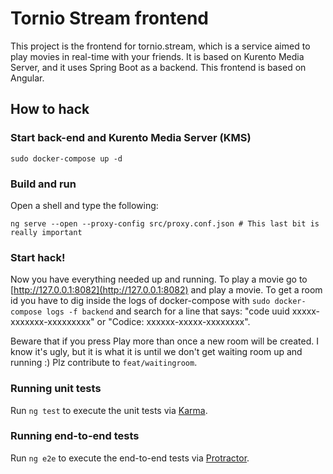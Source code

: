 # Tornio Stream frontend

This project is the frontend for tornio.stream, which is a service aimed to play movies in real-time with your friends. It is based on Kurento Media Server, and it uses Spring Boot as a backend. This frontend is based on Angular.

## How to hack
### Start back-end and Kurento Media Server (KMS)

```shell
sudo docker-compose up -d
```

### Build and run
Open a shell and type the following:
```shell
ng serve --open --proxy-config src/proxy.conf.json # This last bit is really important
```

### Start hack!
Now you have everything needed up and running. To play a movie go to [http://127.0.0.1:8082](http://127.0.0.1:8082) and play a movie. To get a room id you have to dig inside the logs of docker-compose with ```sudo docker-compose logs -f backend``` and search for a line that says: "code uuid xxxxx-xxxxxxx-xxxxxxxxx" or "Codice: xxxxxx-xxxxx-xxxxxxxx". 

Beware that if you press Play more than once a new room will be created. I know it's ugly, but it is what it is until we don't get waiting room up and running :) Plz contribute to ```feat/waitingroom```.

### Running unit tests

Run `ng test` to execute the unit tests via [Karma](https://karma-runner.github.io).

### Running end-to-end tests

Run `ng e2e` to execute the end-to-end tests via [Protractor](http://www.protractortest.org/).
